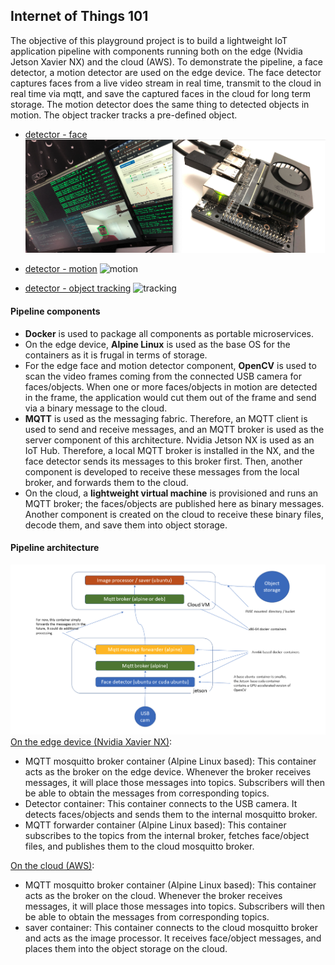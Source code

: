 ## Internet of Things 101
The objective of this playground project is to build a lightweight IoT application pipeline with components running both on the edge (Nvidia Jetson Xavier NX) and the cloud (AWS). To demonstrate the pipeline, a face detector, a motion detector are used on the edge device. The face detector captures faces from a live video stream in real time, transmit to the cloud in real time via mqtt, and save the captured faces in the cloud for long term storage. The motion detector does the same thing to detected objects in motion. The object tracker tracks a pre-defined object.

- [detector - face](https://github.com/chenliny/IoT/blob/master/IoT_101/xavier/detector/detector.py)
![completion](IoT_101/images/demo.png)

- [detector - motion](https://github.com/chenliny/IoT/blob/master/IoT_101/xavier/detector/detector_motion_v2.py)
![motion](IoT_101/images/motion.gif)

- [detector - object tracking](https://github.com/chenliny/IoT/blob/master/IoT_101/xavier/detector/detector_tracking.py)
![tracking](IoT_101/images/tracking.gif)

#### Pipeline components
- **Docker** is used to package all components as portable microservices.
- On the edge device, **Alpine Linux** is used as the base OS for the containers as it is frugal in terms of storage.
- For the edge face and motion detector component, **OpenCV** is used to scan the video frames coming from the connected USB camera for faces/objects. When one or more faces/objects in motion are detected in the frame, the application would cut them out of the frame and send via a binary message to the cloud.
- **MQTT** is used as the messaging fabric. Therefore, an MQTT client is used to send and receive messages, and an MQTT broker is used as the server component of this architecture. Nvidia Jetson NX is used as an IoT Hub. Therefore, a local MQTT broker is installed in the NX, and the face detector sends its messages to this broker first. Then, another component is developed to receive these messages from the local broker, and forwards them to the cloud.
- On the cloud, a **lightweight virtual machine** is provisioned and runs an MQTT broker; the faces/objects are published here as binary messages. Another component is created on the cloud to receive these binary files, decode them, and save them into object storage.

#### Pipeline architecture
![pipeline](IoT_101/images/pipeline.png)
[On the edge device (Nvidia Xavier NX)](https://github.com/chenliny/IoT/tree/master/IoT_101/xavier):
- MQTT mosquitto broker container (Alpine Linux based): This container acts as the broker on the edge device. Whenever the broker receives messages, it will place those messages into topics. Subscribers will then be able to obtain the messages from corresponding topics.
- Detector container: This container connects to the USB camera. It detects faces/objects and sends them to the internal mosquitto broker.
- MQTT forwarder container (Alpine Linux based): This container subscribes to the topics from the internal broker, fetches face/object files, and publishes them to the cloud mosquitto broker.

[On the cloud (AWS)](https://github.com/chenliny/IoT/tree/master/IoT_101/aws):
- MQTT mosquitto broker container (Alpine Linux based): This container acts as the broker on the cloud. Whenever the broker receives messages, it will place those messages into topics. Subscribers will then be able to obtain the messages from corresponding topics.
- saver container: This container connects to the cloud mosquitto broker and acts as the image processor. It receives face/object messages, and places them into the object storage on the cloud.
